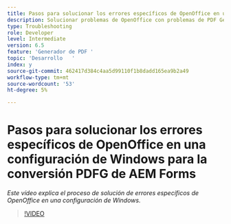 ```yaml
---
title: Pasos para solucionar los errores específicos de OpenOffice en una configuración de Windows
description: Solucionar problemas de OpenOffice con problemas de PDF Generator en el programa de instalación de Windows.
type: Troubleshooting
role: Developer
level: Intermediate
version: 6.5
feature: 'Generador de PDF '
topic: 'Desarrollo   '
index: y
source-git-commit: 462417d384c4aa5d99110f1b8dadd165ea9b2a49
workflow-type: tm+mt
source-wordcount: '53'
ht-degree: 5%

---
```



# Pasos para solucionar los errores específicos de OpenOffice en una configuración de Windows para la conversión PDFG de AEM Forms

*Este vídeo explica el proceso de solución de errores específicos de OpenOffice en una configuración de Windows.*

>[!VIDEO](https://video.tv.adobe.com/v/335481?quality=9&learn=on)
